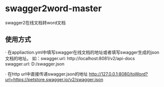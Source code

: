 # swagger2word-master
swagger2在线文档转word文档

## 使用方式
 · 在appliaction.yml中填写swagger在线文档的地址或者填写swagger生成的json文档的地址。
如：swagger.url: http://localhost:8081/v2/api-docs
swagger.url: D:/swagger.json

· 在http url中直接传递swagger.json的地址
http://127.0.0.1:8080/toWord?url=https://petstore.swagger.io/v2/swagger.json
